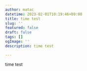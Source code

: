 ```yaml
---
author: matac
datetime: 2023-02-01T10:19:46+09:00
title: time test
slug: ''
featured: false
draft: false
tags: []
ogImage: ''
description: time test

---
```

time test